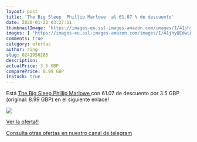 ```yaml
---
layout: post
title: 'The Big Sleep  Phillip Marlowe  al 61.07 % de descuento'
date: 2020-01-22 03:27:51
thumbnailImage: 'https://images-eu.ssl-images-amazon.com/images/I/41jhyQEdwLL._SL200_.jpg'
images: [ 'https://images-eu.ssl-images-amazon.com/images/I/41jhyQEdwLL._SL200_.jpg' ]
comments: true
category: ofertas
author: ring
slug: 0241956285
description:
actualPrice: 3.5 GBP
comparePrice: 8.99 GBP
inStock: true
---
```


Está [The Big Sleep  Phillip Marlowe ](https://www.amazon.com/dp/0241956285/?tag=redken08-20) con 61.07 de descuento por 3.5 GBP (original: 8.99 GBP) en el siguiente enlace!

[![](https://images-eu.ssl-images-amazon.com/images/I/41jhyQEdwLL._SL200_.jpg)](https://www.amazon.com/dp/0241956285/?tag=redken08-20)

[Ver la oferta!!](https://www.amazon.com/dp/0241956285/?tag=redken08-20)

[Consulta otras ofertas en nuestro canal de telegram](https://t.me/s/ofertas25)
